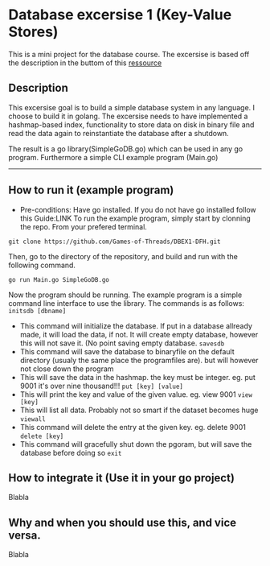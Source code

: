 # Database excersise 1 (Key-Value Stores)
This is a mini project for the database course. The excersise is based off the description in the buttom of this [ressource](https://github.com/datsoftlyngby/soft2018spring-databases-teaching-material/blob/master/lecture_notes/01-Intro_to_DB.ipynb)
## Description
This excersise goal is to build a simple database system in any language. I choose to build it in golang. The excersise needs to have implemented a hashmap-based index, functionality to store data on disk in binary file and read the data again to reinstantiate the database after a shutdown.

The result is a go library(SimpleGoDB.go) which can be used in any go program. Furthermore a simple CLI example program (Main.go)

------------------
## How to run it (example program)
- Pre-conditions: Have go installed. If you do not have go installed follow this Guide:LINK
To run the example program, simply start by clonning the repo. From your prefered terminal.
```
git clone https://github.com/Games-of-Threads/DBEX1-DFH.git
```
Then, go to the directory of the repository, and build and run with the following command.
```
go run Main.go SimpleGoDB.go
```
Now the program should be running. The example program is a simple command line interface to use the library. The commands is as follows:
```initsdb [dbname]```
- This command will initialize the database. If put in a database allready made, it will load the data, if not. It will create empty database, however this will not save it. (No point saving empty database. 
```savesdb```
- This command will save the database to binaryfile on the default directory (usualy the same place the programfiles are). but will however not close down the program
- This will save the data in the hashmap. the key must be integer. eg. put 9001 it's over nine thousand!!!
```put [key] [value]```
- This will print the key and value of the given value. eg. view 9001
```view [key]```
- This will list all data. Probably not so smart if the dataset becomes huge
```viewall```
- This command will delete the entry at the given key. eg. delete 9001
```delete [key]```
- This command will gracefully shut down the pgoram, but will save the database before doing so
```exit```

## How to integrate it (Use it in your go project)
Blabla
## Why and when you should use this, and vice versa.
Blabla
